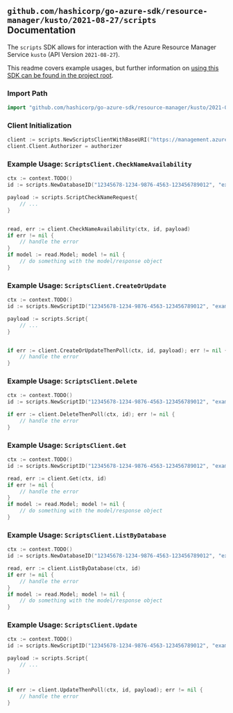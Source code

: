 
## `github.com/hashicorp/go-azure-sdk/resource-manager/kusto/2021-08-27/scripts` Documentation

The `scripts` SDK allows for interaction with the Azure Resource Manager Service `kusto` (API Version `2021-08-27`).

This readme covers example usages, but further information on [using this SDK can be found in the project root](https://github.com/hashicorp/go-azure-sdk/tree/main/docs).

### Import Path

```go
import "github.com/hashicorp/go-azure-sdk/resource-manager/kusto/2021-08-27/scripts"
```


### Client Initialization

```go
client := scripts.NewScriptsClientWithBaseURI("https://management.azure.com")
client.Client.Authorizer = authorizer
```


### Example Usage: `ScriptsClient.CheckNameAvailability`

```go
ctx := context.TODO()
id := scripts.NewDatabaseID("12345678-1234-9876-4563-123456789012", "example-resource-group", "clusterValue", "databaseValue")

payload := scripts.ScriptCheckNameRequest{
	// ...
}


read, err := client.CheckNameAvailability(ctx, id, payload)
if err != nil {
	// handle the error
}
if model := read.Model; model != nil {
	// do something with the model/response object
}
```


### Example Usage: `ScriptsClient.CreateOrUpdate`

```go
ctx := context.TODO()
id := scripts.NewScriptID("12345678-1234-9876-4563-123456789012", "example-resource-group", "clusterValue", "databaseValue", "scriptValue")

payload := scripts.Script{
	// ...
}


if err := client.CreateOrUpdateThenPoll(ctx, id, payload); err != nil {
	// handle the error
}
```


### Example Usage: `ScriptsClient.Delete`

```go
ctx := context.TODO()
id := scripts.NewScriptID("12345678-1234-9876-4563-123456789012", "example-resource-group", "clusterValue", "databaseValue", "scriptValue")

if err := client.DeleteThenPoll(ctx, id); err != nil {
	// handle the error
}
```


### Example Usage: `ScriptsClient.Get`

```go
ctx := context.TODO()
id := scripts.NewScriptID("12345678-1234-9876-4563-123456789012", "example-resource-group", "clusterValue", "databaseValue", "scriptValue")

read, err := client.Get(ctx, id)
if err != nil {
	// handle the error
}
if model := read.Model; model != nil {
	// do something with the model/response object
}
```


### Example Usage: `ScriptsClient.ListByDatabase`

```go
ctx := context.TODO()
id := scripts.NewDatabaseID("12345678-1234-9876-4563-123456789012", "example-resource-group", "clusterValue", "databaseValue")

read, err := client.ListByDatabase(ctx, id)
if err != nil {
	// handle the error
}
if model := read.Model; model != nil {
	// do something with the model/response object
}
```


### Example Usage: `ScriptsClient.Update`

```go
ctx := context.TODO()
id := scripts.NewScriptID("12345678-1234-9876-4563-123456789012", "example-resource-group", "clusterValue", "databaseValue", "scriptValue")

payload := scripts.Script{
	// ...
}


if err := client.UpdateThenPoll(ctx, id, payload); err != nil {
	// handle the error
}
```
